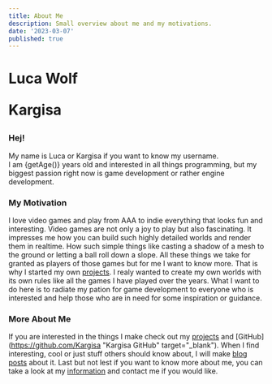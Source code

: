 ```yaml
---
title: About Me
description: Small overview about me and my motivations.
date: '2023-03-07'
published: true
---
```


<script lang="ts">
    import Link from "/src/components/helper/link.svelte";
    import {getAge} from "$lib/helpers/date.ts";
</script>

# Luca Wolf <br> <p>Kargisa</p>

### Hej!

My name is Luca or Kargisa if you want to know my username. <br>
I am {getAge()} years old and interested in all things programming,
but my biggest passion right now is game development or rather engine development.

### My Motivation

I love video games and play from AAA to indie everything that looks fun and interesting.
Video games are not only a joy to play but also fascinating.
It impresses me how you can build such highly detailed worlds and render them in realtime.
How such simple things like casting a shadow of a mesh to the ground or letting a ball roll down a slope.
All these things we take for granted as players of those games but for me I want to know more.
That is why I started my own [projects](?post=projects 'Projects'). I realy wanted to create my own worlds
with its own rules like all the games I have played over the years.
What I want to do here is to radiate my pation for game development to everyone who is interested
and help those who are in need for some inspiration or guidance.

### More About Me

If you are interested in the things I make check out my [projects](?post=projects 'Projects') and
[GitHub](https://github.com/Kargisa "Kargisa GitHub" target="\_blank").
When I find interesting, cool or just stuff others should know about, I will make [blog posts](?post=blog 'Blog') about it.
Last but not lest if you want to know more about me, you can take a look at my [information](?post=information 'Infos') and contact me if you would like.

<style>
    p{
        @apply text-center
    }

    a{
        @apply text-blue-500;
        @apply no-underline
    }

</style>
